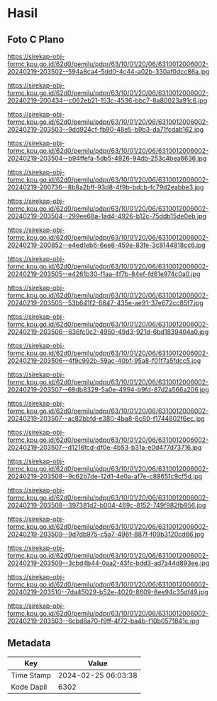 # Hasil

## Foto C Plano

https://sirekap-obj-formc.kpu.go.id/62d0/pemilu/pdpr/63/10/01/20/06/6310012006002-20240219-203502--594a8ca4-5dd0-4c44-a02b-330af0dcc86a.jpg

https://sirekap-obj-formc.kpu.go.id/62d0/pemilu/pdpr/63/10/01/20/06/6310012006002-20240219-200434--c062eb21-153c-4536-bbc7-8a80023a91c6.jpg

https://sirekap-obj-formc.kpu.go.id/62d0/pemilu/pdpr/63/10/01/20/06/6310012006002-20240219-203503--9dd924cf-fb90-48e5-b9b3-da71fcdab162.jpg

https://sirekap-obj-formc.kpu.go.id/62d0/pemilu/pdpr/63/10/01/20/06/6310012006002-20240219-203504--b94ffefa-5db5-4926-94db-253c4bea6636.jpg

https://sirekap-obj-formc.kpu.go.id/62d0/pemilu/pdpr/63/10/01/20/06/6310012006002-20240219-200736--8b8a2bff-93d8-4f9b-bdcb-fc79d2eabbe3.jpg

https://sirekap-obj-formc.kpu.go.id/62d0/pemilu/pdpr/63/10/01/20/06/6310012006002-20240219-203504--299ee68a-1ad4-4926-b12c-75ddb15de0eb.jpg

https://sirekap-obj-formc.kpu.go.id/62d0/pemilu/pdpr/63/10/01/20/06/6310012006002-20240219-200852--e4ed1eb6-6ee8-459e-83fe-3c8144818cc6.jpg

https://sirekap-obj-formc.kpu.go.id/62d0/pemilu/pdpr/63/10/01/20/06/6310012006002-20240219-203505--e4261b30-f1aa-4f7b-84ef-fd61e974c0a0.jpg

https://sirekap-obj-formc.kpu.go.id/62d0/pemilu/pdpr/63/10/01/20/06/6310012006002-20240219-203505--53b641f2-6647-435e-ae91-37e672cc85f7.jpg

https://sirekap-obj-formc.kpu.go.id/62d0/pemilu/pdpr/63/10/01/20/06/6310012006002-20240219-203506--636fc0c2-4950-49d3-921d-6bd1839404a0.jpg

https://sirekap-obj-formc.kpu.go.id/62d0/pemilu/pdpr/63/10/01/20/06/6310012006002-20240219-203506--4f9c992b-59ac-40bf-95a8-f01f7a5fdcc5.jpg

https://sirekap-obj-formc.kpu.go.id/62d0/pemilu/pdpr/63/10/01/20/06/6310012006002-20240219-203507--69db8329-5a0e-4994-b9fd-87d2a566a206.jpg

https://sirekap-obj-formc.kpu.go.id/62d0/pemilu/pdpr/63/10/01/20/06/6310012006002-20240219-203507--ac82bbfd-e380-4ba8-8c60-f1744802f6ec.jpg

https://sirekap-obj-formc.kpu.go.id/62d0/pemilu/pdpr/63/10/01/20/06/6310012006002-20240219-203507--d1216fcd-df0e-4b53-b31a-e0d477d73716.jpg

https://sirekap-obj-formc.kpu.go.id/62d0/pemilu/pdpr/63/10/01/20/06/6310012006002-20240219-203508--9c62b7de-12d1-4e0a-af7e-c88651c9cf5d.jpg

https://sirekap-obj-formc.kpu.go.id/62d0/pemilu/pdpr/63/10/01/20/06/6310012006002-20240219-203508--397381d2-b004-469c-8152-749f982fb956.jpg

https://sirekap-obj-formc.kpu.go.id/62d0/pemilu/pdpr/63/10/01/20/06/6310012006002-20240219-203509--9d7db975-c5a7-496f-887f-f09b3120cd66.jpg

https://sirekap-obj-formc.kpu.go.id/62d0/pemilu/pdpr/63/10/01/20/06/6310012006002-20240219-203509--3cbd4b44-0aa2-43fc-bdd3-ad7a44d893ee.jpg

https://sirekap-obj-formc.kpu.go.id/62d0/pemilu/pdpr/63/10/01/20/06/6310012006002-20240219-203510--7da45029-b52e-4020-8609-8ee94c35df49.jpg

https://sirekap-obj-formc.kpu.go.id/62d0/pemilu/pdpr/63/10/01/20/06/6310012006002-20240219-203503--6cbd8a70-f9ff-4f72-ba4b-f10b0571841c.jpg


## Metadata

| Key        | Value               |
| ---------- | ------------------- |
| Time Stamp | 2024-02-25 06:03:38 |
| Kode Dapil | 6302                |



